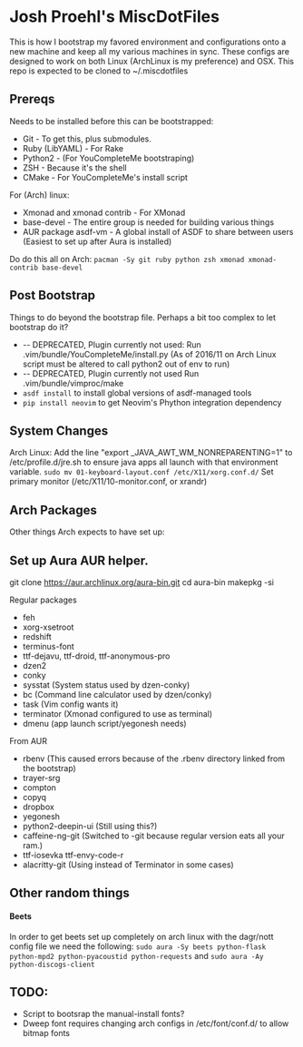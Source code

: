 # Josh Proehl's MiscDotFiles
This is how I bootstrap my favored environment and configurations onto a new machine and keep all my various machines in sync.
These configs are designed to work on both Linux (ArchLinux is my preference) and OSX.
This repo is expected to be cloned to ~/.miscdotfiles

## Prereqs

Needs to be installed before this can be bootstrapped:
* Git - To get this, plus submodules.
* Ruby (LibYAML) - For Rake
* Python2 - (For YouCompleteMe bootstraping)
* ZSH - Because it's the shell
* CMake - For YouCompleteMe's install script

For (Arch) linux:
* Xmonad and xmonad contrib - For XMonad
* base-devel - The entire group is needed for building various things
* AUR package asdf-vm - A global install of ASDF to share between users (Easiest to set up after Aura is installed)

Do do this all on Arch: `pacman -Sy git ruby python zsh xmonad xmonad-contrib base-devel`


## Post Bootstrap
Things to do beyond the bootstrap file. Perhaps a bit too complex to let bootstrap do it?

* -- DEPRECATED, Plugin currently not used:  Run .vim/bundle/YouCompleteMe/install.py  (As of 2016/11 on Arch Linux script must be altered to call python2 out of env to run)
* -- DEPRECATED, Plugin currently not used   Run .vim/bundle/vimproc/make
* `asdf install` to install global versions of asdf-managed tools
* `pip install neovim` to get Neovim's Phython integration dependency

## System Changes
Arch Linux:
  Add the line "export _JAVA_AWT_WM_NONREPARENTING=1" to /etc/profile.d/jre.sh to ensure java apps all launch with that environment variable.
  `sudo mv 01-keyboard-layout.conf /etc/X11/xorg.conf.d/`
  Set primary monitor (/etc/X11/10-monitor.conf, or xrandr)

## Arch Packages
Other things Arch expects to have set up:

## Set up Aura AUR helper.
git clone https://aur.archlinux.org/aura-bin.git
cd aura-bin
makepkg -si

Regular packages
* feh
* xorg-xsetroot
* redshift
* terminus-font
* ttf-dejavu, ttf-droid, ttf-anonymous-pro
* dzen2
* conky
* sysstat (System status used by dzen-conky)
* bc (Command line calculator used by dzen/conky)
* task  (Vim config wants it)
* terminator (Xmonad configured to use as terminal)
* dmenu (app launch script/yegonesh needs)

From AUR
* rbenv  (This caused errors because of the .rbenv directory linked from the bootstrap)
* trayer-srg
* compton
* copyq
* dropbox
* yegonesh
* python2-deepin-ui (Still using this?)
* caffeine-ng-git (Switched to -git because regular version eats all your ram.)
* ttf-iosevka ttf-envy-code-r
* alacritty-git (Using instead of Terminator in some cases)

## Other random things
#### Beets
In order to get beets set up completely on arch linux with the dagr/nott config file we need the following:
`sudo aura -Sy beets python-flask python-mpd2 python-pyacoustid python-requests`
and
`sudo aura -Ay python-discogs-client`

## TODO:
* Script to bootsrap the manual-install fonts?
* Dweep font requires changing arch configs in /etc/font/conf.d/ to allow bitmap fonts
